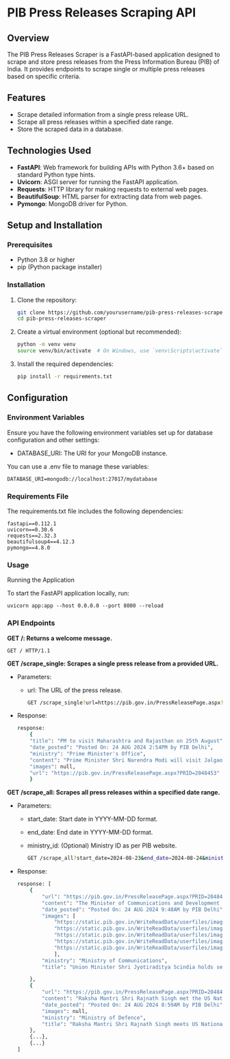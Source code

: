 # PIB Press Releases Scraping API

## Overview

The PIB Press Releases Scraper is a FastAPI-based application designed to scrape and store press releases from the Press Information Bureau (PIB) of India. It provides endpoints to scrape single or multiple press releases based on specific criteria.

## Features

- Scrape detailed information from a single press release URL.
- Scrape all press releases within a specified date range.
- Store the scraped data in a database.

## Technologies Used

- **FastAPI**: Web framework for building APIs with Python 3.6+ based on standard Python type hints.
- **Uvicorn**: ASGI server for running the FastAPI application.
- **Requests**: HTTP library for making requests to external web pages.
- **BeautifulSoup**: HTML parser for extracting data from web pages.
- **Pymongo**: MongoDB driver for Python.

## Setup and Installation

### Prerequisites

- Python 3.8 or higher
- pip (Python package installer)

### Installation

1. Clone the repository:

   ```bash
   git clone https://github.com/yourusername/pib-press-releases-scraper.git
   cd pib-press-releases-scraper
   ```

2. Create a virtual environment (optional but recommended):

   ```bash
   python -m venv venv
   source venv/bin/activate  # On Windows, use `venv\Scripts\activate`

   ```

3. Install the required dependencies:

   ```bash
   pip install -r requirements.txt
   ```

## Configuration

### Environment Variables

Ensure you have the following environment variables set up for database configuration and other settings:

- DATABASE_URI: The URI for your MongoDB instance.

You can use a .env file to manage these variables:

    DATABASE_URI=mongodb://localhost:27017/mydatabase

### Requirements File

The requirements.txt file includes the following dependencies:

    fastapi==0.112.1
    uvicorn==0.30.6
    requests==2.32.3
    beautifulsoup4==4.12.3
    pymongo==4.8.0

### Usage

Running the Application

To start the FastAPI application locally, run:

    uvicorn app:app --host 0.0.0.0 --port 8000 --reload

### API Endpoints

**GET /: Returns a welcome message.**

    GET / HTTP/1.1

**GET /scrape_single: Scrapes a single press release from a provided URL.**

- Parameters:

  - url: The URL of the press release.

    ```bash
    GET /scrape_single?url=https://pib.gov.in/PressReleasePage.aspx?PRID=2048453
    ```

* Response:

  ```bash
  response:
      {
      "title": "PM to visit Maharashtra and Rajasthan on 25th August",
      "date_posted": "Posted On: 24 AUG 2024 2:54PM by PIB Delhi",
      "ministry": "Prime Minister's Office",
      "content": "Prime Minister Shri Narendra Modi will visit Jalgaon in Maharashtra and Jodhpur in Rajasthan on 25th August. At around 11:15 AM, Prime Minister will participate in the Lakhpati Didi Sammelan. At around 4:30 PM, Prime Minister will be the Chief Guest at the concluding ceremony of Platinum Jubilee celebrations of the Rajasthan High Court in Jodhpur. PM in Maharashtra Prime Minister will visit Jalgaon to participate in Lakhpati Didi Sammelan. He will give certificates and felicitate 11 lakh new Lakhpati Didis, who recently became Lakhpati during the third term of NDA Government. Prime Minister will also interact with Lakhpati Didis from across the country. Prime Minister will release a Revolving Fund of Rs 2,500 crore which will benefit about 48 lakh members of 4.3 lakh Self-Help Groups (SHG). He will also disburse bank loan of Rs 5,000 crore which will benefit 25.8 lakh members of 2.35 lakh SHGs Since the inception of Lakhpati Didi Yoajna, one crore women have already been made Lakhpati Didis. The government has set a target to make 3 crore Lakhpati Didis. PM in Rajasthan Prime Minister will be the Chief Guest at the concluding ceremony of the Platinum Jubilee celebrations of the Rajasthan High Court, to be held at the High Court Campus, Jodhpur. Prime Minister will also inaugurate the Rajasthan High Court Museum. *** MJPS",
      "images": null,
      "url": "https://pib.gov.in/PressReleasePage.aspx?PRID=2048453"
      }

  ```

**GET /scrape_all: Scrapes all press releases within a specified date range.**

- Parameters:

  - start_date: Start date in YYYY-MM-DD format.

  - end_date: End date in YYYY-MM-DD format.

  - ministry_id: (Optional) Ministry ID as per PIB website.

    ```bash
    GET /scrape_all?start_date=2024-08-23&end_date=2024-08-24&ministry_id=0
    ```

- Response:

  ```bash
  response: [
      {
          "url": "https://pib.gov.in/PressReleasePage.aspx?PRID=2048409",
          "content": "The Minister of Communications and Development of North Eastern Region Shri Jyotiraditya Scindia along with Dr Chandra Sekhar Pemmasani, Minister of State for Communications held the second meeting with the recently constituted Stakeholders Advisory Committee (SAC) on Telecom Service Providers (TSPs) on Friday. The initiative by the Department of Telecommunications (DoT) is aimed at engaging all stakeholders in expanding and shaping the future of India's telecommunication ecosystem and fostering inclusive and collaborative policy decision-making. During the first SAC on TSP, certain focus areas were identified. In today’s meeting, discussions centered about international standards and India’s share in Intellectual Property and Standard Essential Patent (SEP), connectivity gaps in telecom and quality of telecom services. SAC members emphasised systematically aligning research to ‘India’s needs’ and put in place a vibrant standards community. India has already taken various initiatives like launch of Bhart6G Vision and Bhart6G Alliance, patent and IPR support framework, commissioning of testbeds, etc., and country can aspire for achieving 10% of all 6G patents and 1/6th contributions to global standards promoting India’s needs. SAC proposed a 3-year roadmap for achieving it. The SAC expressed the view that, for India to become a deep tech leader, penetration of both wireline and intelligent wireless broadband networks, with reliable connectivity, is critical. The TSPs sought supportive policy framework to encourage investments towards the path of 100% broadband coverage in country. Various reasons and possible measures to improve the quality of telecom service were also discussed. Minister Shri Scindia asked the SAC members to define a critical path to achieve the targets discussed and to define roles they see for different stakeholders, including the government, in achieving the same. He also exhorted TSPs to take all necessary measure to ensure that citizens get good quality of telecom services. Had a productive meeting with the Advisory Group of Telecom Service providers. Discussed issues pertaining to quality of services, India’s 6G vision and promoting research and development to take our sector to new heights of development. pic.twitter.com/toSZOIxoUF Six distinct Stakeholders Advisory Committees (SACs) have been constituted by Minister Scindia to provide valuable insights to the DoT on various matters pertaining to it. They are aimed at facilitating a consistent two-way dialogue with government on matters related to telecommunication sector. Industry thought leaders, top CEOs, academicians, researchers, entrepreneurs and start-ups are members of six advisory committees (SACs). ******** AD/DK",
          "date_posted": "Posted On: 24 AUG 2024 9:48AM by PIB Delhi",
          "images": [
              "https://static.pib.gov.in/WriteReadData/userfiles/image/image001MB7B.jpg",
              "https://static.pib.gov.in/WriteReadData/userfiles/image/image0027SBQ.jpg",
              "https://static.pib.gov.in/WriteReadData/userfiles/image/image003ISG8.jpg",
              "https://static.pib.gov.in/WriteReadData/userfiles/image/image004OT5H.jpg",
              "https://static.pib.gov.in/WriteReadData/userfiles/image/image005I3WV.png"
              ],
          "ministry": "Ministry of Communications",
          "title": "Union Minister Shri Jyotiraditya Scindia holds second meeting of SAC on Telecom Service Providers"

      },
      {
          "url": "https://pib.gov.in/PressReleasePage.aspx?PRID=2048402",
          "content": "Raksha Mantri Shri Rajnath Singh met the US National Security Advisor Mr Jake Sullivan at the White House in Washington DC on August 23, 2024. They deliberated on the evolving geopolitical situation and certain key regional security issues. They also discussed the ongoing defence industrial collaboration projects between India and US, and potential areas where the industries of the two countries could work together. The Raksha Mantri also interacted with the senior leaders of the US defence industry at a round-table organised by US India Strategic Partnership Forum in Washington DC. The round-table was attended by a large number of US defence and technology companies. Shri Rajnath Singh emphasised that India welcomes US investment and technology collaboration, and is ready with a skilled human resource base, robust pro-FDI and pro-business ecosystem, and large domestic market. India looks forward to closely working with US across the domains of defence for capability building and for an abiding technology & industrial partnership which can address emerging challenges, he added. Later, the Raksha Mantri briefly met a delegation from US India Business Council. ******* ABB/Savvy",
          "date_posted": "Posted On: 24 AUG 2024 8:59AM by PIB Delhi",
          "images": null,
          "ministry": "Ministry of Defence",
          "title": "Raksha Mantri Shri Rajnath Singh meets US National Security Advisor Mr Jake Sullivan in Washington DC"
      },
      {...},
      {...}
  ]
  ```
